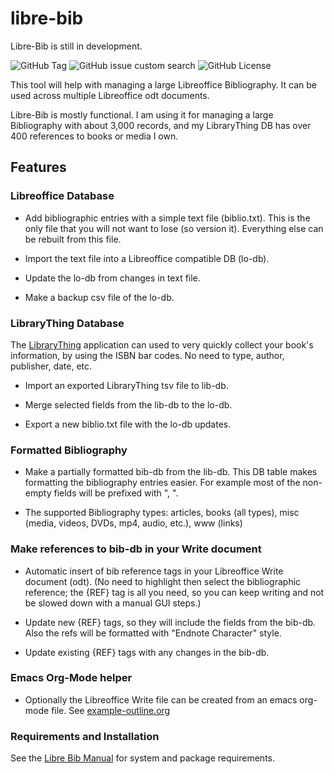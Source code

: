 # libre-bib

[//]: # (For more badges see: https://shields.io/badges)

Libre-Bib is still in development.

![GitHub Tag](https://img.shields.io/github/v/tag/TurtleEngr/libre-bib?label=release-tag)
![GitHub issue custom search](https://img.shields.io/github/issues-search?query=repo%3ATurtleEngr%2Flibre-bib%20is%3Aopen&style=flat&label=issues)
![GitHub License](https://img.shields.io/github/license/TurtleEngr/libre-bib)

This tool will help with managing a large Libreoffice Bibliography.  It
can be used across multiple Libreoffice odt documents.

Libre-Bib is mostly functional. I am using it for managing a large
Bibliography with about 3,000 records, and my LibraryThing DB has over
400 references to books or media I own.

## Features

### Libreoffice Database

* Add bibliographic entries with a simple text file (biblio.txt).
  This is the only file that you will not want to lose (so version
  it). Everything else can be rebuilt from this file.

* Import the text file into a Libreoffice compatible DB (lo-db).

* Update the lo-db from changes in text file.

* Make a backup csv file of the lo-db.

### LibraryThing Database

The [LibraryThing](https://www.librarything.com/home) application can
used to very quickly collect your book's information, by using the
ISBN bar codes. No need to type, author, publisher, date, etc.

* Import an exported LibraryThing tsv file to lib-db.

* Merge selected fields from the lib-db to the lo-db.

* Export a new biblio.txt file with the lo-db updates.

### Formatted Bibliography

* Make a partially formatted bib-db from the lib-db.  This DB table
  makes formatting the bibliography entries easier. For example most
  of the non-empty fields will be prefixed with ", ".

* The supported Bibliography types: articles, books (all types), misc
  (media, videos, DVDs, mp4, audio, etc.), www (links)

### Make references to bib-db in your Write document

* Automatic insert of bib reference tags in your Libreoffice Write
  document (odt). (No need to highlight then select the bibliographic
  reference; the {REF} tag is all you need, so you can keep writing
  and not be slowed down with a manual GUI steps.)

* Update new {REF} tags, so they will include the fields from the
  bib-db. Also the refs will be formatted with "Endnote Character"
  style.

* Update existing {REF} tags with any changes in the bib-db.

### Emacs Org-Mode helper

* Optionally the Libreoffice Write file can be created from an emacs
  org-mode file. See
  [example-outline.org](src/doc/example/example-outline.org)

### Requirements and Installation

See the [Libre Bib Manual](src/doc/manual/libre-bib.md) for system and
package requirements.

